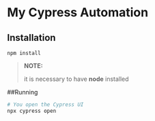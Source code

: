 # My Cypress Automation

## Installation
```
npm install
```
>**NOTE:**
>
> it is necessary to have **node** installed


##Running
``` bash
# You open the Cypress UI
npx cypress open
